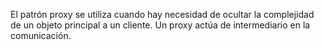 El patrón proxy se utiliza cuando hay necesidad de ocultar la complejidad de un objeto principal a un cliente. Un proxy actúa de intermediario en la comunicación.